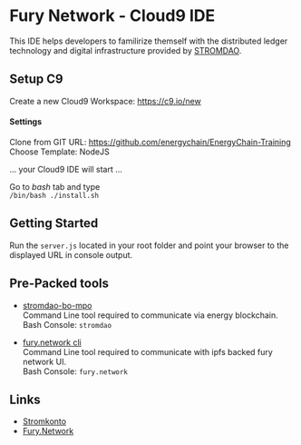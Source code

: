 # Fury Network - Cloud9 IDE
This IDE helps developers to familirize themself with the distributed ledger technology and digital infrastructure provided by [STROMDAO](https://stromdao.de/).




## Setup C9
Create a new Cloud9 Workspace: https://c9.io/new   

#### Settings
Clone from GIT URL: https://github.com/energychain/EnergyChain-Training  
Choose Template: NodeJS  


... your Cloud9 IDE will start ...

Go to *bash* tab and type  
`/bin/bash ./install.sh `

## Getting Started

Run the `server.js` located in your root folder and point your browser to the displayed URL in console output.


## Pre-Packed tools
 - [stromdao-bo-mpo](https://www.npmjs.com/package/stromdao-bo-mpo)  
Command Line tool required to communicate via energy blockchain.   
Bash Console: `stromdao`   

 - [fury.network cli](https://www.npmjs.com/package/fury.network)  
Command Line tool required to communicate with ipfs backed fury network UI.   
Bash Console: `fury.network`    

 
## Links
 - [Stromkonto](https://www.stromkonto.net)
 - [Fury.Network](https://fury.network)
 


